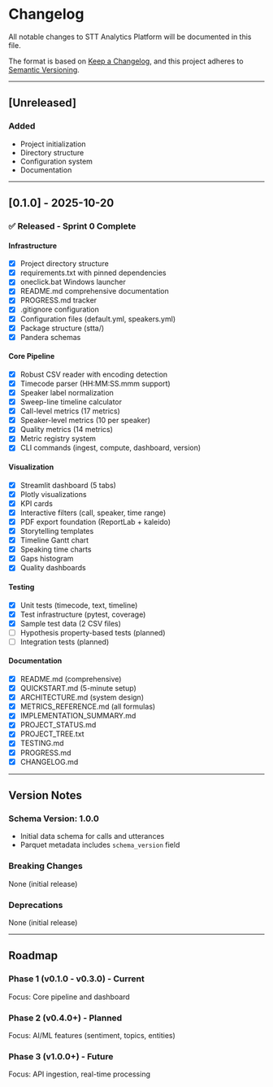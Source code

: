 # Changelog

All notable changes to STT Analytics Platform will be documented in this file.

The format is based on [Keep a Changelog](https://keepachangelog.com/en/1.0.0/),
and this project adheres to [Semantic Versioning](https://semver.org/spec/v2.0.0.html).

---

## [Unreleased]

### Added
- Project initialization
- Directory structure
- Configuration system
- Documentation

---

## [0.1.0] - 2025-10-20

### ✅ Released - Sprint 0 Complete

#### Infrastructure
- [x] Project directory structure
- [x] requirements.txt with pinned dependencies
- [x] oneclick.bat Windows launcher
- [x] README.md comprehensive documentation
- [x] PROGRESS.md tracker
- [x] .gitignore configuration
- [x] Configuration files (default.yml, speakers.yml)
- [x] Package structure (stta/)
- [x] Pandera schemas

#### Core Pipeline
- [x] Robust CSV reader with encoding detection
- [x] Timecode parser (HH:MM:SS.mmm support)
- [x] Speaker label normalization
- [x] Sweep-line timeline calculator
- [x] Call-level metrics (17 metrics)
- [x] Speaker-level metrics (10 per speaker)
- [x] Quality metrics (14 metrics)
- [x] Metric registry system
- [x] CLI commands (ingest, compute, dashboard, version)

#### Visualization
- [x] Streamlit dashboard (5 tabs)
- [x] Plotly visualizations
- [x] KPI cards
- [x] Interactive filters (call, speaker, time range)
- [x] PDF export foundation (ReportLab + kaleido)
- [x] Storytelling templates
- [x] Timeline Gantt chart
- [x] Speaking time charts
- [x] Gaps histogram
- [x] Quality dashboards

#### Testing
- [x] Unit tests (timecode, text, timeline)
- [x] Test infrastructure (pytest, coverage)
- [x] Sample test data (2 CSV files)
- [ ] Hypothesis property-based tests (planned)
- [ ] Integration tests (planned)

#### Documentation
- [x] README.md (comprehensive)
- [x] QUICKSTART.md (5-minute setup)
- [x] ARCHITECTURE.md (system design)
- [x] METRICS_REFERENCE.md (all formulas)
- [x] IMPLEMENTATION_SUMMARY.md
- [x] PROJECT_STATUS.md
- [x] PROJECT_TREE.txt
- [x] TESTING.md
- [x] PROGRESS.md
- [x] CHANGELOG.md

---

## Version Notes

### Schema Version: 1.0.0
- Initial data schema for calls and utterances
- Parquet metadata includes `schema_version` field

### Breaking Changes
None (initial release)

### Deprecations
None (initial release)

---

## Roadmap

### Phase 1 (v0.1.0 - v0.3.0) - Current
Focus: Core pipeline and dashboard

### Phase 2 (v0.4.0+) - Planned
Focus: AI/ML features (sentiment, topics, entities)

### Phase 3 (v1.0.0+) - Future
Focus: API ingestion, real-time processing
